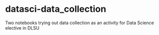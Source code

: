 # datasci-data_collection
Two notebooks trying out data collection as an activity for Data Science elective in DLSU
